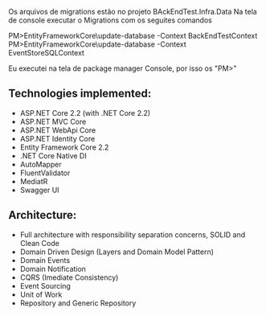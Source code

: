 Os arquivos de migrations estão no projeto BAckEndTest.Infra.Data
Na tela de console executar o Migrations com os seguites comandos

PM>EntityFrameworkCore\update-database -Context BackEndTestContext
PM>EntityFrameworkCore\update-database -Context EventStoreSQLContext

  Eu executei na tela de package manager Console, por isso os "PM>"
## Technologies implemented:

- ASP.NET Core 2.2 (with .NET Core 2.2)
 - ASP.NET MVC Core 
 - ASP.NET WebApi Core
 - ASP.NET Identity Core
- Entity Framework Core 2.2
- .NET Core Native DI
- AutoMapper
- FluentValidator
- MediatR
- Swagger UI

## Architecture:

- Full architecture with responsibility separation concerns, SOLID and Clean Code
- Domain Driven Design (Layers and Domain Model Pattern)
- Domain Events
- Domain Notification
- CQRS (Imediate Consistency)
- Event Sourcing
- Unit of Work
- Repository and Generic Repository

